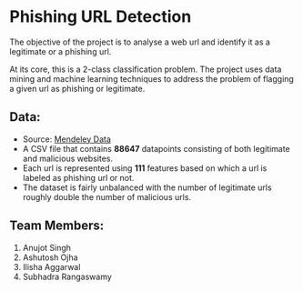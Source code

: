 <!-- <p align="center">
    <image src="images/cover.jpg"  width="1280" height="auto">
</p> -->

# Phishing URL Detection

The objective of the project is to analyse a web url and identify it as a legitimate or a phishing url.

At its core, this is a 2-class classification problem. The project uses data mining and machine learning techniques to address the problem of flagging a given url as phishing or legitimate.


## Data:
- Source: [Mendeley Data](https://data.mendeley.com/datasets/72ptz43s9v/1)
- A CSV file that contains **88647** datapoints consisting of both legitimate and malicious websites.
- Each url is represented using **111** features based on which a url is labeled as phishing url or not.
- The dataset is fairly unbalanced with the number of legitimate urls roughly double the number of malicious urls.

## Team Members:
1. Anujot Singh
2. Ashutosh Ojha
3. Ilisha Aggarwal
4. Subhadra Rangaswamy

